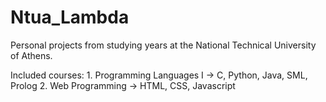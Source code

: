# Ntua_Lambda

Personal projects from studying years at the National Technical University of Athens. 

Included courses:
	1. Programming Languages I -> C, Python, Java, SML, Prolog
    	2. Web Programming -> HTML, CSS, Javascript
